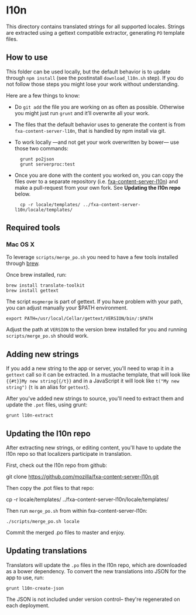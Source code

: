 # l10n

This directory contains translated strings for all supported locales. Strings are extracted using a gettext compatible extractor, generating `PO` template files.

## How to use

This folder can be used locally, but the default behavior is to update through `npm install` (see the postinstall `download_l10n.sh` step).  If you do not follow those steps you might lose your work without understanding.

Here are a few things to know:

* Do `git add` the file you are working on as often as possible. Otherwise you might just run `grunt` and it’ll overwrite all your work.
* The files that the default behavior uses to generate the content is from `fxa-content-server-l10n`, that is handled by npm install via git.
* To work locally —and not get your work overwritten by bower— use those two commands:

        grunt po2json
        grunt serverproc:test

* Once you are done with the content you worked on, you can copy the files over to a separate repository (i.e. [fxa-content-server-l10n](https://github.com/mozilla/fxa-content-server-l10n)) and make a pull-request from your own fork. See **Updating the l10n repo** below.

        cp -r locale/templates/ ../fxa-content-server-l10n/locale/templates/


## Required tools

### Mac OS X

To leverage `scripts/merge_po.sh` you need to have a few tools installed through [brew](http://brew.sh/).

Once brew installed, run:

    brew install translate-toolkit
    brew install gettext

The script `msgmerge` is part of gettext. If you have problem with your path, you can adjust manually your $PATH environment.

    export PATH=/usr/local/Cellar/gettext/VERSION/bin/:$PATH

Adjust the path at `VERSION` to the version brew installed for you and running `scripts/merge_po.sh` should work.


## Adding new strings

If you add a new string to the app or server, you'll need to wrap it in a `gettext` call so it can be extracted. In a mustache template, that will look like `{{#t}}My new string{{/t}}` and in a JavaScript it will look like `t("My new string")` (`t` is an alias for `gettext`).

After you've added new strings to source, you'll need to extract them and update the `.pot` files, using grunt:

    grunt l10n-extract


## Updating the l10n repo

After extracting new strings, or editing content, you'll have to update the l10n repo so that localizers participate in translation.

First, check out the l10n repo from github:

  git clone https://github.com/mozilla/fxa-content-server-l10n.git

Then copy the .pot files to that repo:

  cp -r locale/templates/ ../fxa-content-server-l10n/locale/templates/

Then run `merge_po.sh` from within fxa-content-server-l10n:

```
./scripts/merge_po.sh locale
```

Commit the merged .po files to master and enjoy.


## Updating translations

Translators will update the `.po` files in the l10n repo, which are downloaded as a bower dependency. To convert the new translations into JSON for the app to use, run:

    grunt l10n-create-json

The JSON is not included under version control– they're regenerated on each deployment.
